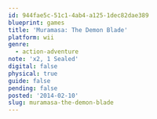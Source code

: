```yaml
---
id: 944fae5c-51c1-4ab4-a125-1dec82dae389
blueprint: games
title: 'Muramasa: The Demon Blade'
platform: wii
genre:
  - action-adventure
note: 'x2, 1 Sealed'
digital: false
physical: true
guide: false
pending: false
posted: '2014-02-10'
slug: muramasa-the-demon-blade
---
```

